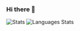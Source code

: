 ### Hi there 👋

<!--
**gitmehdii/gitmehdii** is a ✨ _special_ ✨ repository because its `README.md` (this file) appears on your GitHub profile.

Here are some ideas to get you started:

- 🔭 I’m currently working on ...
- 🌱 I’m currently learning ...
- 👯 I’m looking to collaborate on ...
- 🤔 I’m looking for help with ...
- 💬 Ask me about ...
- 📫 How to reach me: ...
- 😄 Pronouns: ...
- ⚡ Fun fact: ...
-->

![Stats](https://github-readme-stats.vercel.app/api?username=gitmehdii&show_icons=true&bg_color=511E78,8B2F97,CF56A1&title_color=fff&text_color=fff&icon_color=fff)
![Languages Stats](https://github-readme-stats.vercel.app/api/top-langs/?username=gitmehdii&show_icons=true&bg_color=511E78,8B2F97,CF56A1&title_color=fff&text_color=fff&icon_color=fff&layout=compact)
